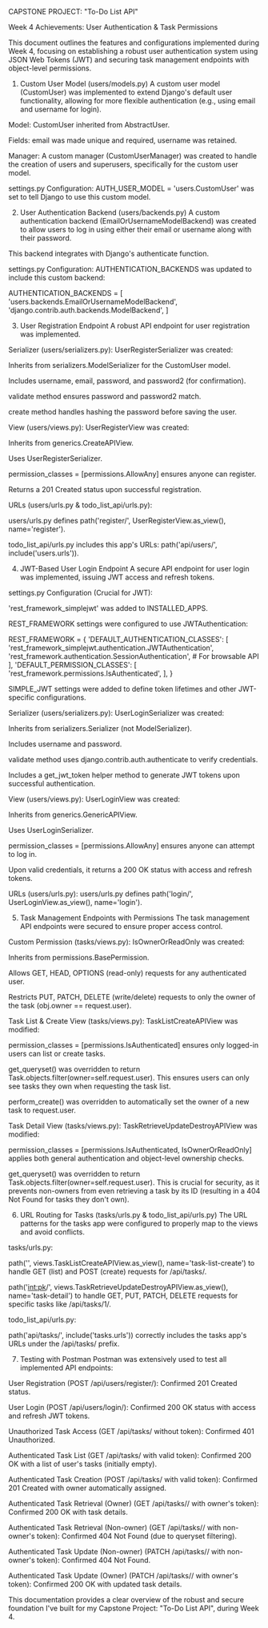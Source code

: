 CAPSTONE PROJECT: "To-Do List API"

Week 4 Achievements: User Authentication & Task Permissions

This document outlines the features and configurations implemented during Week 4, focusing on establishing a robust user authentication system using JSON Web Tokens (JWT) and securing task management endpoints with object-level permissions.

1. Custom User Model (users/models.py)
A custom user model (CustomUser) was implemented to extend Django's default user functionality, allowing for more flexible authentication (e.g., using email and username for login).

Model: CustomUser inherited from AbstractUser.

Fields: email was made unique and required, username was retained.

Manager: A custom manager (CustomUserManager) was created to handle the creation of users and superusers, specifically for the custom user model.

settings.py Configuration: AUTH_USER_MODEL = 'users.CustomUser' was set to tell Django to use this custom model.

2. User Authentication Backend (users/backends.py)
A custom authentication backend (EmailOrUsernameModelBackend) was created to allow users to log in using either their email or username along with their password.

This backend integrates with Django's authenticate function.

settings.py Configuration: AUTHENTICATION_BACKENDS was updated to include this custom backend:

AUTHENTICATION_BACKENDS = [
    'users.backends.EmailOrUsernameModelBackend',
    'django.contrib.auth.backends.ModelBackend',
]

3. User Registration Endpoint
A robust API endpoint for user registration was implemented.

Serializer (users/serializers.py): UserRegisterSerializer was created:

Inherits from serializers.ModelSerializer for the CustomUser model.

Includes username, email, password, and password2 (for confirmation).

validate method ensures password and password2 match.

create method handles hashing the password before saving the user.

View (users/views.py): UserRegisterView was created:

Inherits from generics.CreateAPIView.

Uses UserRegisterSerializer.

permission_classes = [permissions.AllowAny] ensures anyone can register.

Returns a 201 Created status upon successful registration.

URLs (users/urls.py & todo_list_api/urls.py):

users/urls.py defines path('register/', UserRegisterView.as_view(), name='register').

todo_list_api/urls.py includes this app's URLs: path('api/users/', include('users.urls')).

4. JWT-Based User Login Endpoint
A secure API endpoint for user login was implemented, issuing JWT access and refresh tokens.

settings.py Configuration (Crucial for JWT):

'rest_framework_simplejwt' was added to INSTALLED_APPS.

REST_FRAMEWORK settings were configured to use JWTAuthentication:

REST_FRAMEWORK = {
    'DEFAULT_AUTHENTICATION_CLASSES': [
        'rest_framework_simplejwt.authentication.JWTAuthentication',
        'rest_framework.authentication.SessionAuthentication', # For browsable API
    ],
    'DEFAULT_PERMISSION_CLASSES': [
        'rest_framework.permissions.IsAuthenticated',
    ],
}

SIMPLE_JWT settings were added to define token lifetimes and other JWT-specific configurations.

Serializer (users/serializers.py): UserLoginSerializer was created:

Inherits from serializers.Serializer (not ModelSerializer).

Includes username and password.

validate method uses django.contrib.auth.authenticate to verify credentials.

Includes a get_jwt_token helper method to generate JWT tokens upon successful authentication.

View (users/views.py): UserLoginView was created:

Inherits from generics.GenericAPIView.

Uses UserLoginSerializer.

permission_classes = [permissions.AllowAny] ensures anyone can attempt to log in.

Upon valid credentials, it returns a 200 OK status with access and refresh tokens.

URLs (users/urls.py): users/urls.py defines path('login/', UserLoginView.as_view(), name='login').

5. Task Management Endpoints with Permissions
The task management API endpoints were secured to ensure proper access control.

Custom Permission (tasks/views.py): IsOwnerOrReadOnly was created:

Inherits from permissions.BasePermission.

Allows GET, HEAD, OPTIONS (read-only) requests for any authenticated user.

Restricts PUT, PATCH, DELETE (write/delete) requests to only the owner of the task (obj.owner == request.user).

Task List & Create View (tasks/views.py): TaskListCreateAPIView was modified:

permission_classes = [permissions.IsAuthenticated] ensures only logged-in users can list or create tasks.

get_queryset() was overridden to return Task.objects.filter(owner=self.request.user). This ensures users can only see tasks they own when requesting the task list.

perform_create() was overridden to automatically set the owner of a new task to request.user.

Task Detail View (tasks/views.py): TaskRetrieveUpdateDestroyAPIView was modified:

permission_classes = [permissions.IsAuthenticated, IsOwnerOrReadOnly] applies both general authentication and object-level ownership checks.

get_queryset() was overridden to return Task.objects.filter(owner=self.request.user). This is crucial for security, as it prevents non-owners from even retrieving a task by its ID (resulting in a 404 Not Found for tasks they don't own).

6. URL Routing for Tasks (tasks/urls.py & todo_list_api/urls.py)
The URL patterns for the tasks app were configured to properly map to the views and avoid conflicts.

tasks/urls.py:

path('', views.TaskListCreateAPIView.as_view(), name='task-list-create') to handle GET (list) and POST (create) requests for /api/tasks/.

path('<int:pk>/', views.TaskRetrieveUpdateDestroyAPIView.as_view(), name='task-detail') to handle GET, PUT, PATCH, DELETE requests for specific tasks like /api/tasks/1/.

todo_list_api/urls.py:

path('api/tasks/', include('tasks.urls')) correctly includes the tasks app's URLs under the /api/tasks/ prefix.

7. Testing with Postman
Postman was extensively used to test all implemented API endpoints:

User Registration (POST /api/users/register/): Confirmed 201 Created status.

User Login (POST /api/users/login/): Confirmed 200 OK status with access and refresh JWT tokens.

Unauthorized Task Access (GET /api/tasks/ without token): Confirmed 401 Unauthorized.

Authenticated Task List (GET /api/tasks/ with valid token): Confirmed 200 OK with a list of user's tasks (initially empty).

Authenticated Task Creation (POST /api/tasks/ with valid token): Confirmed 201 Created with owner automatically assigned.

Authenticated Task Retrieval (Owner) (GET /api/tasks/<id>/ with owner's token): Confirmed 200 OK with task details.

Authenticated Task Retrieval (Non-owner) (GET /api/tasks/<id>/ with non-owner's token): Confirmed 404 Not Found (due to queryset filtering).

Authenticated Task Update (Non-owner) (PATCH /api/tasks/<id>/ with non-owner's token): Confirmed 404 Not Found.

Authenticated Task Update (Owner) (PATCH /api/tasks/<id>/ with owner's token): Confirmed 200 OK with updated task details.

This documentation provides a clear overview of the robust and secure foundation I've built for my Capstone Project: "To-Do List API", during Week 4.